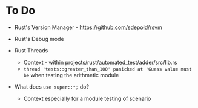 # To Do

- Rust's Version Manager - https://github.com/sdepold/rsvm
- Rust's Debug mode
- Rust Threads
  - Context - within projects/rust/automated_test/adder/src/lib.rs
  - `thread 'tests::greater_than_100' panicked at 'Guess value must be` when testing the arithmetic module

- What does `use super::*;` do?
  - Context especially for a module testing of scenario